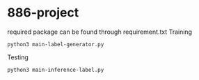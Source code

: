 # 886-project
required package can be found through requirement.txt
Training
```
python3 main-label-generator.py
```
Testing
```
python3 main-inference-label.py
```
